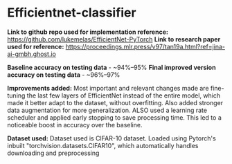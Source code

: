 # Efficientnet-classifier
**Link to github repo used for implementation reference:** https://github.com/lukemelas/EfficientNet-PyTorch
**Link to research paper used for reference:** https://proceedings.mlr.press/v97/tan19a.html?ref=jina-ai-gmbh.ghost.io

**Baseline accuracy on testing data** - ~94%–95%
**Final improved version accuracy on testing data** - ~96%–97%

**Improvements added:** Most important and relevant changes made are fine-tuning the last few layers of EfficientNet instead of the entire model, which made it better adapt to the dataset, without overfitting. Also added stronger data augmentation for more generalization. ALSO used a learning rate scheduler and applied early stopping to save processing time. This led to a noticeable boost in accuracy over the baseline. 

**Dataset used:** Dataset used is CIFAR-10 dataset. Loaded using Pytorch's inbuilt "torchvision.datasets.CIFAR10", which automatically handles downloading and preprocessing
